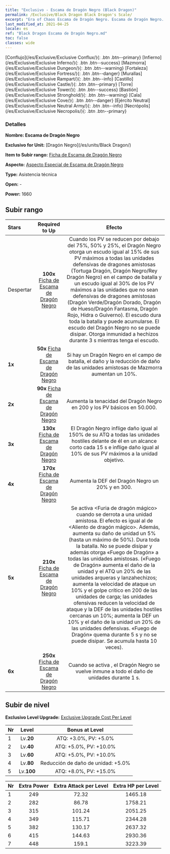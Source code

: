 ```yaml
---
title: "Exclusivo - Escama de Dragón Negro (Black Dragon)"
permalink: /Exclusive/Black Dragon Black Dragon's Scale/
excerpt: "Era of Chaos Escama de Dragón Negro. Escama de Dragón Negro. Era of Chaos Exclusivo Escama de Dragón Negro. Dragón Negro Exclusivo."
last_modified_at: 2021-04-25
locale: es
ref: "Black Dragon Escama de Dragón Negro.md"
toc: false
classes: wide
---
```

 [Conflujo](/es/Exclusive/Exclusive Conflux/){: .btn .btn--primary} [Infierno](/es/Exclusive/Exclusive Inferno/){: .btn .btn--success} [Mazmorra](/es/Exclusive/Exclusive Dungeon/){: .btn .btn--warning} [Fortaleza](/es/Exclusive/Exclusive Fortress/){: .btn .btn--danger} [Murallas](/es/Exclusive/Exclusive Rampart/){: .btn .btn--info} [Castillo](/es/Exclusive/Exclusive Castle/){: .btn .btn--primary} [Torre](/es/Exclusive/Exclusive Tower/){: .btn .btn--success} [Bastión](/es/Exclusive/Exclusive Stronghold/){: .btn .btn--warning} [Cala](/es/Exclusive/Exclusive Cove/){: .btn .btn--danger} [Ejército Neutral](/es/Exclusive/Exclusive Neutral Army/){: .btn .btn--info} [Necrópolis](/es/Exclusive/Exclusive Necropolis/){: .btn .btn--primary} 

### Detalles
 **Nombre: Escama de Dragón Negro** 

 **Exclusivo for Unit:** [Dragón Negro](/es/units/Black Dragon/) 

 **Item to Subir rango:** [Ficha de Escama de Dragón Negro](/ItemsES/con_993/)

 **Aspecto:** [Aspecto Especial de Escama de Dragón Negro](/ItemsES/con_661/)

 **Type:** Asistencia técnica

 **Open:** -

 **Power:** 1660

## Subir rango

  |     Stars    |  Required to Up | Efecto |
  |:-------------|:---------------:|:---------------:|
  |  Despertar  | **100x** [Ficha de Escama de Dragón Negro](/ItemsES/con_993/) | <Shelter of Dragons> Cuando los PV se reducen por debajo del 75%, 50% y 25%, el Dragón Negro otorga un escudo igual al 15% de sus PV máximos a todas las unidades defensivas de dragones amistosas (Tortuga Dragón, Dragón Negro/Rey Dragón Negro) en el campo de batalla y un escudo igual al 30% de los PV máximos a las unidades que no sean defensivas de dragones amistosas (Dragón Verde/Dragón Dorado, Dragón de Hueso/Dragón Fantasma, Dragón Rojo, Hidra o Guiverno). El escudo dura toda la batalla y puede acumularse. El escudo del Dragón Negro no se puede disipar. Otorga inmunidad a hechizos durante 3 s mientras tenga el escudo. |
  | **1x** <i class="fas fa-star"/> | **50x** [Ficha de Escama de Dragón Negro](/ItemsES/con_993/) | Si hay un Dragón Negro en el campo de batalla, el daño y la reducción de daño de las unidades amistosas de Mazmorra aumentan un 10%. |
  | **2x** <i class="fas fa-star"/> | **90x** [Ficha de Escama de Dragón Negro](/ItemsES/con_993/) | Aumenta la tenacidad del Dragón Negro en 200 y los PV básicos en 50.000. |
  | **3x** <i class="fas fa-star"/> | **130x** [Ficha de Escama de Dragón Negro](/ItemsES/con_993/) | <Magic Dragon Breath> El Dragón Negro inflige daño igual al 150% de su ATQ a todas las unidades hostiles delante de él en un alcance corto cada 15 s e inflige daño igual al 10% de sus PV máximos a la unidad objetivo. |
  | **4x** <i class="fas fa-star"/> | **170x** [Ficha de Escama de Dragón Negro](/ItemsES/con_993/) | Aumenta la DEF del Dragón Negro un 20% y en 300. |
  | **5x** <i class="fas fa-star"/> | **210x** [Ficha de Escama de Dragón Negro](/ItemsES/con_993/) | Se activa <Furia de dragón mágico> cuando se derrota a una unidad amistosa. El efecto es igual al de <Aliento de dragón mágico>. Además, aumenta su daño de unidad un 5% (hasta un máximo de 50%). Dura toda la batalla. No se puede disipar y además otorga «Fuego de Dragón» a todas las unidades amistosas. («Fuego de Dragón» aumenta el daño de la unidad y el ATQ un 20% de las unidades arqueras y lanzahechizos; aumenta la velocidad de ataque un 10% y el golpe crítico en 200 de las unidades de carga; las unidades ofensivas reducen la velocidad de ataque y la DEF de las unidades hostiles cercanas un 10%; aumenta la DEF un 10% y el daño de la unidad un 20% de las unidades defensivas. «Fuego de Dragón» quema durante 5 s y no se puede disipar. Se acumula hasta 10 veces). |
  | **6x** <i class="fas fa-star"/> | **250x** [Ficha de Escama de Dragón Negro](/ItemsES/con_993/) | Cuando se activa <Black Dragon Scale>, el Dragón Negro se vuelve inmune a todo el daño de unidades durante 1 s. |


## Subir de nivel
 **Exclusivo Level Upgrade:** [Exclusive Upgrade Cost Per Level](/Exclusive/ExclusiveUpgradeCostPerLevel/)

  |  Nr  |   Level  | Bonus at Level |
  |:-----|:--------:|:--------------:|
  | 1 | Lv.**20** | ATQ: +3.0%, PV: +5.0% |
  | 2 | Lv.**40** | ATQ: +5.0%, PV: +10.0% |
  | 3 | Lv.**60** | ATQ: +5.0%, PV: +10.0% |
  | 4 | Lv.**80** | Reducción de daño de unidad: +5.0% |
  | 5 | Lv.**100** | ATQ: +8.0%, PV: +15.0% |


  |  Nr  |  Extra Power | Extra Attack per Level | Extra HP per Level |
  |:-----|:--------:|:--------:|:--------:|
  | 1 | 249 | 72.32 | 1465.18 |
  | 2 | 282 | 86.78 | 1758.21 |
  | 3 | 315 | 101.24 | 2051.25 |
  | 4 | 349 | 115.71 | 2344.28 |
  | 5 | 382 | 130.17 | 2637.32 |
  | 6 | 415 | 144.63 | 2930.36 |
  | 7 | 448 | 159.1 | 3223.39 |



